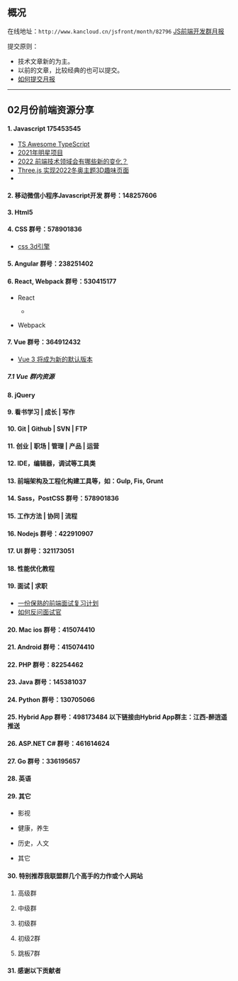 ## 概况

在线地址：`http://www.kancloud.cn/jsfront/month/82796` [JS前端开发群月报](http://www.kancloud.cn/jsfront/month/82796)


提交原则：

- 技术文章新的为主。
- 以前的文章，比较经典的也可以提交。
- [如何提交月报](http://www.kancloud.cn/jsfront/month/227309)

---


## 02月份前端资源分享
#### 1. Javascript 175453545
- [TS Awesome TypeScript](https://github.com/semlinker/awesome-typescript)
- [2021年明星项目](https://risingstars.js.org/2021/zh)
- [2022 前端技术领域会有哪些新的变化？](https://www.zhihu.com/question/493891614)
- [Three.js 实现2022冬奥主题3D趣味页面](https://juejin.cn/post/7060292943608807460)
- []()

#### 2. 移动微信小程序Javascript开发 群号：148257606


#### 3. Html5


#### 4. CSS  群号：578901836
- [css 3d引擎](https://github.com/shrekshrek/css3d-engine)

#### 5. Angular 群号：238251402

#### 6. React, Webpack 群号：530415177
- React

    - []()
    

- Webpack


#### 7. Vue 群号：364912432
- [Vue 3 将成为新的默认版本](https://zhuanlan.zhihu.com/p/460055155)

##### 7.1 Vue 群内资源


#### 8. jQuery

#### 9. 看书学习 | 成长 | 写作

#### 10. Git | Github | SVN | FTP

#### 11. 创业 | 职场 | 管理 | 产品 | 运营

#### 12. IDE，编辑器，调试等工具类

#### 13. 前端架构及工程化构建工具等，如：Gulp, Fis, Grunt

#### 14. Sass，PostCSS  群号：578901836

#### 15. 工作方法 | 协同 | 流程

#### 16. Nodejs 群号：422910907

#### 17. UI 群号：321173051

#### 18. 性能优化教程

#### 19. 面试 | 求职
- [一份保熟的前端面试复习计划](https://juejin.cn/post/7061588533214969892)
- [如何反问面试官](https://github.com/yifeikong/reverse-interview-zh)

#### 20. Mac ios 群号：415074410

#### 21. Android 群号：415074410

#### 22. PHP 群号：82254462

#### 23. Java 群号：145381037

#### 24. Python 群号：130705066

#### 25. Hybrid App 群号：498173484 以下链接由Hybrid App群主：江西-醉逍遥推送

#### 26. ASP.NET C# 群号：461614624

#### 27. Go 群号：336195657

#### 28. 英语

#### 29. 其它

- 影视


- 健康，养生


- 历史，人文


- 其它



#### 30. 特别推荐我联盟群几个高手的力作或个人网站

1. 高级群



2. 中级群


3. 初级群

4. 初级2群


5. 跳板7群


#### 31. 感谢以下贡献者

